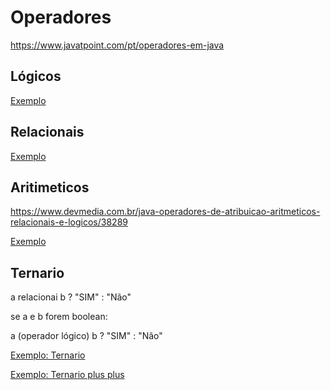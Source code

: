 # Operadores

https://www.javatpoint.com/pt/operadores-em-java

## Lógicos

[Exemplo](/src/br/com/letscode/introducao/operadores/exemplos/Logicos.java)

## Relacionais

[Exemplo](/src/br/com/letscode/introducao/operadores/exemplos/Relacionais.java)

## Aritimeticos

https://www.devmedia.com.br/java-operadores-de-atribuicao-aritmeticos-relacionais-e-logicos/38289

[Exemplo](/src/br/com/letscode/introducao/operadores/exemplos/Aritimeticos.java)

## Ternario

a relacionai b ? "SIM" : "Não"

se a e b forem boolean:

a (operador lógico) b ? "SIM" : "Não"

[Exemplo: Ternario](/src/br/com/letscode/introducao/operadores/exemplos/Ternario.java)

[Exemplo: Ternario plus plus](/src/br/com/letscode/introducao/operadores/exercicios/TernarioPlusPlus.java)
